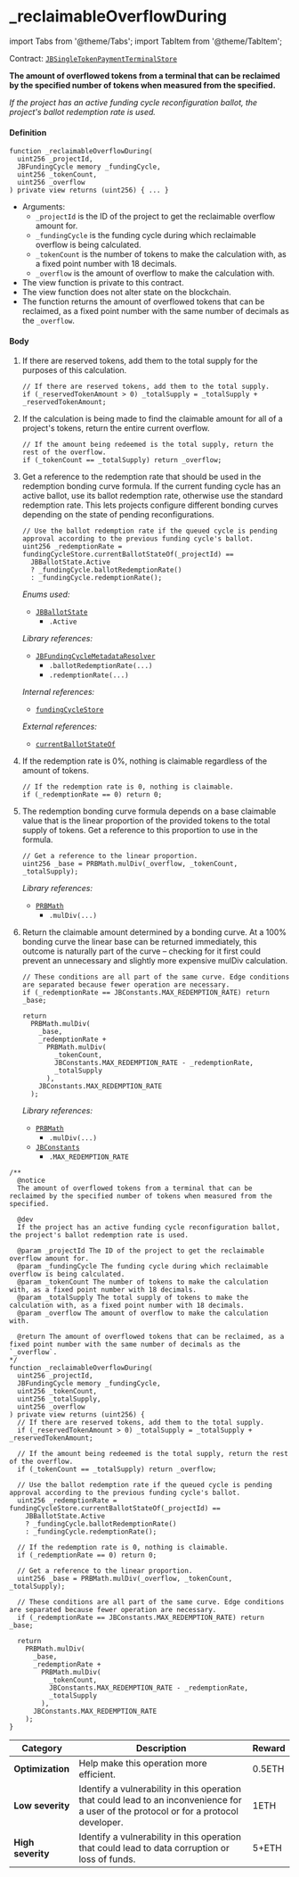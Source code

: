 # _reclaimableOverflowDuring

import Tabs from '@theme/Tabs';
import TabItem from '@theme/TabItem';

Contract: [`JBSingleTokenPaymentTerminalStore`](/dev/api/v3/contracts/jbsingletokenpaymentterminalstore/README.md)​‌

<Tabs>
<TabItem value="Step by step" label="Step by step">

**The amount of overflowed tokens from a terminal that can be reclaimed by the specified number of tokens  when measured from the specified.**

_If the project has an active funding cycle reconfiguration ballot, the project's ballot redemption rate is used._

#### Definition

```
function _reclaimableOverflowDuring(
  uint256 _projectId,
  JBFundingCycle memory _fundingCycle,
  uint256 _tokenCount,
  uint256 _overflow
) private view returns (uint256) { ... }
```

* Arguments:
  * `_projectId` is the ID of the project to get the reclaimable overflow amount for.
  * `_fundingCycle` is the funding cycle during which reclaimable overflow is being calculated.
  * `_tokenCount` is the number of tokens to make the calculation with, as a fixed point number with 18 decimals.
  * `_overflow` is the amount of overflow to make the calculation with.
* The view function is private to this contract.
* The view function does not alter state on the blockchain.
* The function returns the amount of overflowed tokens that can be reclaimed, as a fixed point number with the same number of decimals as the `_overflow`.

#### Body

1.  If there are reserved tokens, add them to the total supply for the purposes of this calculation.

    ```
    // If there are reserved tokens, add them to the total supply.
    if (_reservedTokenAmount > 0) _totalSupply = _totalSupply + _reservedTokenAmount;
    ```
2.  If the calculation is being made to find the claimable amount for all of a project's tokens, return the entire current overflow.

    ```
    // If the amount being redeemed is the total supply, return the rest of the overflow.
    if (_tokenCount == _totalSupply) return _overflow;
    ```
3.  Get a reference to the redemption rate that should be used in the redemption bonding curve formula. If the current funding cycle has an active ballot, use its ballot redemption rate, otherwise use the standard redemption rate. This lets projects configure different bonding curves depending on the state of pending reconfigurations. 

    ```
    // Use the ballot redemption rate if the queued cycle is pending approval according to the previous funding cycle's ballot.
    uint256 _redemptionRate = fundingCycleStore.currentBallotStateOf(_projectId) ==
      JBBallotState.Active
      ? _fundingCycle.ballotRedemptionRate()
      : _fundingCycle.redemptionRate();
    ```

    _Enums used:_

    * [`JBBallotState`](/dev/api/v3/enums/jbballotstate.md)
      * `.Active`

    _Library references:_

    * [`JBFundingCycleMetadataResolver`](/dev/api/v3/libraries/jbfundingcyclemetadataresolver.md)
      * `.ballotRedemptionRate(...)`
      * `.redemptionRate(...)`

    _Internal references:_

    * [`fundingCycleStore`](/dev/api/v3/contracts/jbsingletokenpaymentterminalstore/properties/fundingcyclestore.md)

    _External references:_

    * [`currentBallotStateOf`](/dev/api/v3/contracts/jbfundingcyclestore/read/currentballotstateof.md)
4.  If the redemption rate is 0%, nothing is claimable regardless of the amount of tokens.

    ```
    // If the redemption rate is 0, nothing is claimable.
    if (_redemptionRate == 0) return 0;
    ```
5.  The redemption bonding curve formula depends on a base claimable value that is the linear proportion of the provided tokens to the total supply of tokens. Get a reference to this proportion to use in the formula.

    ```
    // Get a reference to the linear proportion.
    uint256 _base = PRBMath.mulDiv(_overflow, _tokenCount, _totalSupply);
    ```

    _Library references:_

    * [`PRBMath`](https://github.com/hifi-finance/prb-math/blob/main/contracts/PRBMath.sol)
      * `.mulDiv(...)`
6.  Return the claimable amount determined by a bonding curve. At a 100% bonding curve the linear base can be returned immediately, this outcome is naturally part of the curve – checking for it first could prevent an unnecessary and slightly more expensive mulDiv calculation.

    ```
    // These conditions are all part of the same curve. Edge conditions are separated because fewer operation are necessary.
    if (_redemptionRate == JBConstants.MAX_REDEMPTION_RATE) return _base;
    
    return
      PRBMath.mulDiv(
        _base,
        _redemptionRate +
          PRBMath.mulDiv(
            _tokenCount,
            JBConstants.MAX_REDEMPTION_RATE - _redemptionRate,
            _totalSupply
          ),
        JBConstants.MAX_REDEMPTION_RATE
      );
    ```

    _Library references:_

    * [`PRBMath`](https://github.com/hifi-finance/prb-math/blob/main/contracts/PRBMath.sol)
      * `.mulDiv(...)`
    * [`JBConstants`](/dev/api/v3/libraries/jbconstants.md)
      * `.MAX_REDEMPTION_RATE`

</TabItem>

<TabItem value="Code" label="Code">

```
/**
  @notice
  The amount of overflowed tokens from a terminal that can be reclaimed by the specified number of tokens when measured from the specified.

  @dev 
  If the project has an active funding cycle reconfiguration ballot, the project's ballot redemption rate is used.

  @param _projectId The ID of the project to get the reclaimable overflow amount for.
  @param _fundingCycle The funding cycle during which reclaimable overflow is being calculated.
  @param _tokenCount The number of tokens to make the calculation with, as a fixed point number with 18 decimals.
  @param _totalSupply The total supply of tokens to make the calculation with, as a fixed point number with 18 decimals.
  @param _overflow The amount of overflow to make the calculation with.

  @return The amount of overflowed tokens that can be reclaimed, as a fixed point number with the same number of decimals as the `_overflow`.
*/
function _reclaimableOverflowDuring(
  uint256 _projectId,
  JBFundingCycle memory _fundingCycle,
  uint256 _tokenCount,
  uint256 _totalSupply,
  uint256 _overflow
) private view returns (uint256) {
  // If there are reserved tokens, add them to the total supply.
  if (_reservedTokenAmount > 0) _totalSupply = _totalSupply + _reservedTokenAmount;

  // If the amount being redeemed is the total supply, return the rest of the overflow.
  if (_tokenCount == _totalSupply) return _overflow;

  // Use the ballot redemption rate if the queued cycle is pending approval according to the previous funding cycle's ballot.
  uint256 _redemptionRate = fundingCycleStore.currentBallotStateOf(_projectId) ==
    JBBallotState.Active
    ? _fundingCycle.ballotRedemptionRate()
    : _fundingCycle.redemptionRate();

  // If the redemption rate is 0, nothing is claimable.
  if (_redemptionRate == 0) return 0;

  // Get a reference to the linear proportion.
  uint256 _base = PRBMath.mulDiv(_overflow, _tokenCount, _totalSupply);

  // These conditions are all part of the same curve. Edge conditions are separated because fewer operation are necessary.
  if (_redemptionRate == JBConstants.MAX_REDEMPTION_RATE) return _base;

  return
    PRBMath.mulDiv(
      _base,
      _redemptionRate +
        PRBMath.mulDiv(
          _tokenCount,
          JBConstants.MAX_REDEMPTION_RATE - _redemptionRate,
          _totalSupply
        ),
      JBConstants.MAX_REDEMPTION_RATE
    );
}
```

</TabItem>

<TabItem value="Bug bounty" label="Bug bounty">

| Category          | Description                                                                                                                            | Reward |
| ----------------- | -------------------------------------------------------------------------------------------------------------------------------------- | ------ |
| **Optimization**  | Help make this operation more efficient.                                                                                               | 0.5ETH |
| **Low severity**  | Identify a vulnerability in this operation that could lead to an inconvenience for a user of the protocol or for a protocol developer. | 1ETH   |
| **High severity** | Identify a vulnerability in this operation that could lead to data corruption or loss of funds.                                        | 5+ETH  |

</TabItem>
</Tabs>
